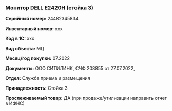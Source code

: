 ### Монитор DELL E2420H (стойка 3) </br>

**Серийный номер:** 24482345834 </br>

**Инвентарный номер:** xxx </br>

**Код в 1С:** xxx </br> 

**Вид объекта:** МЦ

**Месяц/год покупки:** 07.2022 </br>

**Документы:** ООО СИТИЛИНК, СЧФ 208855 от 27.07.2022,  </br>

**Отдел:** Служба приема и размещения </br>

**Принадлежность:** Стойка 3</br>

**Прослеживаемый товар:** ДА (при продаже/утилизации направить отчет в ИФНС)
